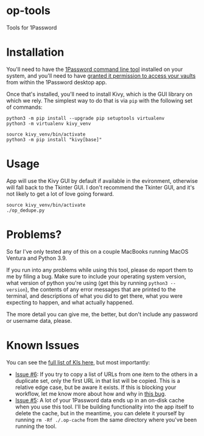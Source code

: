 # op-tools
 Tools for 1Password

# Installation

You'll need to have the [1Password command line tool](https://1password.com/downloads/command-line/)
installed on your system, and you'll need to have [granted it permission to
access your vaults](https://developer.1password.com/docs/cli/get-started/#sign-in) from within
the 1Password desktop app.

Once that's installed, you'll need to install Kivy, which is the GUI library on
which we rely. The simplest way to do that is via `pip` with the following set of commands:

```
python3 -m pip install --upgrade pip setuptools virtualenv
python3 -m virtualenv kivy_venv

source kivy_venv/bin/activate
python3 -m pip install "kivy[base]"
```

# Usage

App will use the Kivy GUI by default if available in the evironment, otherwise
will fall back to the Tkinter GUI. I don't recommend the Tkinter GUI, and it's
not likely to get a lot of love going forward.

```
source kivy_venv/bin/activate
./op_dedupe.py
```

# Problems?

So far I've only tested any of this on a couple MacBooks running MacOS Ventura and Python 3.9.

If you run into any problems while using this tool, please do report them to me by filing a bug.
Make sure to include your operating system version, what version of python you're using
(get this by running `python3 --version`), the contents of any error messages that are printed
to the terminal, and descriptions of what you did to get there, what you were expecting to happen,
and what actually happened.

The more detail you can give me, the better, but don't include any password or username data, please.

# Known Issues

You can see the [full list of KIs here](https://github.com/quasistoic/op-tools/issues), but most importantly:

  * [Issue #6](https://github.com/quasistoic/op-tools/issues/6): If you try to copy a list of URLs
    from one item to the others in a duplicate set, only the first URL in that list will be copied.
    This is a relative edge case, but be aware it exists. If this is blocking your workflow, let me
    know more about how and why in [this bug](https://github.com/quasistoic/op-tools/issues/6).
  * [Issue #5](https://github.com/quasistoic/op-tools/issues/5): A lot of your 1Password data ends
    up in an on-disk cache when you use this tool. I'll be building functionality into the app
    itself to delete the cache, but in the meantime, you can delete it yourself by
    running `rm -Rf ./.op-cache` from the same directory where you've been running the tool.